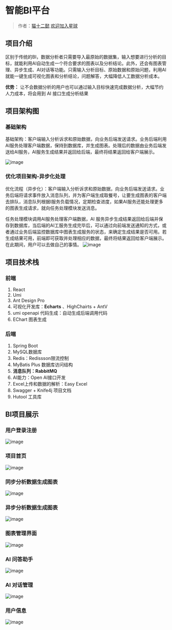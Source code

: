 # 智能BI平台

> 作者：[猫十二懿](https://github.com/kongshier) [欢迎加入星球](https://yupi.icu/) 

## 项目介绍
区别于传统的BI，数据分析者只需要导入最原始的数据集，输入想要进行分析的目标，就能利用AI自动生成一个符合要求的图表以及分析结论。此外，还会有图表管理、异步生成、AI对话等功能。只需输入分析目标、原始数据和原始问题，利用AI就能一键生成可视化图表和分析结论，问题解答，大幅降低人工数据分析成本。

**优势：** 让不会数据分析的用户也可以通过输入目标快速完成数据分析，大幅节约人力成本，将会用到 AI 接口生成分析结果


## 项目架构图
### 基础架构
基础架构：客户端输入分析诉求和原始数据，向业务后端发送请求。业务后端利用AI服务处理客户端数据，保持到数据库，并生成图表。处理后的数据由业务后端发送给AI服务，AI服务生成结果并返回给后端，最终将结果返回给客户端展示。

![image](https://github.com/kongshier/shierbi-backend/assets/94662685/1f1964bf-ed5b-4aa9-a297-247d9c106d60)
### 优化项目架构-异步化处理
优化流程（异步化）：客户端输入分析诉求和原始数据，向业务后端发送请求。业务后端将请求事件放入消息队列，并为客户端生成取餐号，让要生成图表的客户端去排队，消息队列根据I服务负载情况，定期检查进度，如果AI服务还能处理更多的图表生成请求，就向任务处理模块发送消息。

任务处理模块调用AI服务处理客户端数据，AI 服务异步生成结果返回给后端并保存到数据库，当后端的AI工服务生成完毕后，可以通过向前端发送通知的方式，或者通过业务后端监控数据库中图表生成服务的状态，来确定生成结果是否可用。若生成结果可用，前端即可获取并处理相应的数据，最终将结果返回给客户端展示。在此期间，用户可以去做自己的事情。
![image](https://github.com/kongshier/shierbi-backend/assets/94662685/4430152e-a947-4da5-9491-5b208c7f0217)

## 项目技术栈
### 前端
1. React
2. Umi
3. Ant Design Pro
4. 可视化开发库：**Echarts**  、HighChairts + AntV
5. umi openapi 代码生成：自动生成后端调用代码
6. EChart 图表生成

### 后端

1. Spring Boot
2. MySQL数据库
3. Redis：Redissson限流控制
4. MyBatis Plus 数据库访问结构
5. **消息队列：RabbitMQ**
6. AI能力：Open AI接口开发
7. Excel上传和数据的解析：Easy Excel
8. Swagger + Knife4j 项目文档
9. Hutool 工具库


## BI项目展示
### 用户登录注册
![image](https://github.com/kongshier/shierbi-backend/assets/94662685/582c5b4f-7235-42f8-8b1f-3792a2494dae)

### 项目首页
![image](https://github.com/kongshier/shierbi-backend/assets/94662685/2ee04e8e-d217-4e58-ae7f-293e5dbaaeb2)

### 同步分析数据生成图表
![image](https://github.com/kongshier/shierbi-backend/assets/94662685/26c602ee-c096-4fcc-b1b6-c9b9493d07c3)

### 异步分析数据生成图表
![image](https://github.com/kongshier/shierbi-backend/assets/94662685/0dc3b178-e2df-4477-a66d-7fb71161fb25)

### 图表管理界面
![image](https://github.com/kongshier/shierbi-backend/assets/94662685/50712f92-0127-4408-8f9b-15d17141078a)

### AI 问答助手
![image](https://github.com/kongshier/shierbi-backend/assets/94662685/782d4982-24dc-4a51-acd8-99cb815e2bcc)

### AI 对话管理
![image](https://github.com/kongshier/shierbi-backend/assets/94662685/d9c41c51-4a21-458f-ac53-5f0247f71280)

### 用户信息
![image](https://github.com/kongshier/shierbi-backend/assets/94662685/99e61f27-3560-4bd6-94c9-9e8283babbb6)

